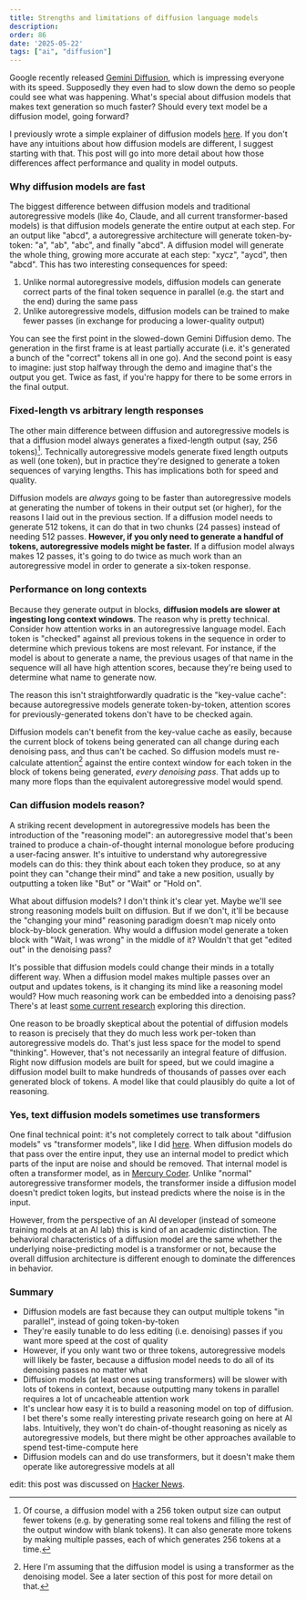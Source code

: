 ```yaml
---
title: Strengths and limitations of diffusion language models
description: 
order: 86
date: '2025-05-22'
tags: ["ai", "diffusion"]
---
```


Google recently released [Gemini Diffusion](https://deepmind.google/models/gemini-diffusion/), which is impressing everyone with its speed. Supposedly they even had to slow down the demo so people could see what was happening. What's special about diffusion models that makes text generation so much faster? Should every text model be a diffusion model, going forward?

I previously wrote a simple explainer of diffusion models [here](/diffusion-models-explained). If you don't have any intuitions about how diffusion models are different, I suggest starting with that. This post will go into more detail about how those differences affect performance and quality in model outputs.

### Why diffusion models are fast

The biggest difference between diffusion models and traditional autoregressive models (like 4o, Claude, and all current transformer-based models) is that diffusion models generate the entire output at each step. For an output like "abcd", a autoregressive architecture will generate token-by-token: "a", "ab", "abc", and finally "abcd". A diffusion model will generate the whole thing, growing more accurate at each step: "xycz", "aycd", then "abcd". This has two interesting consequences for speed:

1. Unlike normal autoregressive models, diffusion models can generate correct parts of the final token sequence in parallel (e.g. the start and the end) during the same pass
2. Unlike autoregressive models, diffusion models can be trained to make fewer passes (in exchange for producing a lower-quality output)

You can see the first point in the slowed-down Gemini Diffusion demo. The generation in the first frame is at least partially accurate (i.e. it's generated a bunch of the "correct" tokens all in one go). And the second point is easy to imagine: just stop halfway through the demo and imagine that's the output you get. Twice as fast, if you're happy for there to be some errors in the final output.

### Fixed-length vs arbitrary length responses

The other main difference between diffusion and autoregressive models is that a diffusion model always generates a fixed-length output (say, 256 tokens)[^1]. Technically autoregressive models generate fixed length outputs as well (one token), but in practice they're designed to generate a token sequences of varying lengths. This has implications both for speed and quality.

Diffusion models are _always_ going to be faster than autoregressive models at generating the number of tokens in their output set (or higher), for the reasons I laid out in the previous section. If a diffusion model needs to generate 512 tokens, it can do that in two chunks (24 passes) instead of needing 512 passes. **However, if you only need to generate a handful of tokens, autoregressive models might be faster.** If a diffusion model always makes 12 passes, it's going to do twice as much work than an autoregressive model in order to generate a six-token response.

### Performance on long contexts

Because they generate output in blocks, **diffusion models are slower at ingesting long context windows**. The reason why is pretty technical. Consider how attention works in an autoregressive language model. Each token is "checked" against all previous tokens in the sequence in order to determine which previous tokens are most relevant. For instance, if the model is about to generate a name, the previous usages of that name in the sequence will all have high attention scores, because they're being used to determine what name to generate now.

The reason this isn't straightforwardly quadratic is the "key-value cache": because autoregressive models generate token-by-token, attention scores for previously-generated tokens don't have to be checked again.

Diffusion models can't benefit from the key-value cache as easily, because the current block of tokens being generated can all change during each denoising pass, and thus can't be cached. So diffusion models must re-calculate attention[^2] against the entire context window for each token in the block of tokens being generated, _every denoising pass_. That adds up to many more flops than the equivalent autoregressive model would spend.

### Can diffusion models reason?

A striking recent development in autoregressive models has been the introduction of the "reasoning model": an autoregressive model that's been trained to produce a chain-of-thought internal monologue before producing a user-facing answer. It's intuitive to understand why autoregressive models can do this: they think about each token they produce, so at any point they can "change their mind" and take a new position, usually by outputting a token like "But" or "Wait" or "Hold on".

What about diffusion models? I don't think it's clear yet. Maybe we'll see strong reasoning models built on diffusion. But if we don't, it'll be because the "changing your mind" reasoning paradigm doesn't map nicely onto block-by-block generation. Why would a diffusion model generate a token block with "Wait, I was wrong" in the middle of it? Wouldn't that get "edited out" in the denoising pass? 

It's possible that diffusion models could change their minds in a totally different way. When a diffusion model makes multiple passes over an output and updates tokens, is it changing its mind like a reasoning model would? How much reasoning work can be embedded into a denoising pass? There's at least [some current research](https://arxiv.org/abs/2402.07754) exploring this direction.

One reason to be broadly skeptical about the potential of diffusion models to reason is precisely that they do much less work per-token than autoregressive models do. That's just less space for the model to spend "thinking". However, that's not necessarily an integral feature of diffusion. Right now diffusion models are built for speed, but we could imagine a diffusion model built to make hundreds of thousands of passes over each generated block of tokens. A model like that could plausibly do quite a lot of reasoning.

### Yes, text diffusion models sometimes use transformers

One final technical point: it's not completely correct to talk about "diffusion models" vs "transformer models", like I did [here](/diffusion-models-explained). When diffusion models do that pass over the entire input, they use an internal model to predict which parts of the input are noise and should be removed. That internal model is often a transformer model, as in [Mercury Coder](https://www.inceptionlabs.ai/introducing-mercury). Unlike "normal" autoregressive transformer models, the transformer inside a diffusion model doesn't predict token logits, but instead predicts where the noise is in the input.

However, from the perspective of an AI developer (instead of someone training models at an AI lab) this is kind of an academic distinction. The behavioral characteristics of a diffusion model are the same whether the underlying noise-predicting model is a transformer or not, because the overall diffusion architecture is different enough to dominate the differences in behavior.

### Summary

- Diffusion models are fast because they can output multiple tokens "in parallel", instead of going token-by-token
- They're easily tunable to do less editing (i.e. denoising) passes if you want more speed at the cost of quality
- However, if you only want two or three tokens, autoregressive models will likely be faster, because a diffusion model needs to do all of its denoising passes no matter what
- Diffusion models (at least ones using transformers) will be slower with lots of tokens in context, because outputting many tokens in parallel requires a lot of uncacheable attention work
- It's unclear how easy it is to build a reasoning model on top of diffusion. I bet there's some really interesting private research going on here at AI labs. Intuitively, they won't do chain-of-thought reasoning as nicely as autoregressive models, but there might be other approaches available to spend test-time-compute here
- Diffusion models can and do use transformers, but it doesn't make them operate like autoregressive models at all

edit: this post was discussed on [Hacker News](https://news.ycombinator.com/item?id=44060533).

[^1]: Of course, a diffusion model with a 256 token output size can output fewer tokens (e.g. by generating some real tokens and filling the rest of the output window with blank tokens). It can also generate more tokens by making multiple passes, each of which generates 256 tokens at a time.

[^2]: Here I'm assuming that the diffusion model is using a transformer as the denoising model. See a later section of this post for more detail on that.